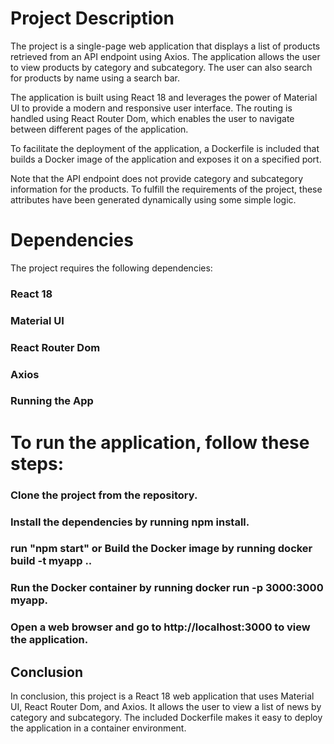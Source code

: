 # Project Description

The project is a single-page web application that displays a list of products retrieved from an API endpoint using Axios. The application allows the user to view products by category and subcategory. The user can also search for products by name using a search bar.

The application is built using React 18 and leverages the power of Material UI to provide a modern and responsive user interface. The routing is handled using React Router Dom, which enables the user to navigate between different pages of the application.

To facilitate the deployment of the application, a Dockerfile is included that builds a Docker image of the application and exposes it on a specified port.

Note that the API endpoint does not provide category and subcategory information for the products. To fulfill the requirements of the project, these attributes have been generated dynamically using some simple logic.

# Dependencies

The project requires the following dependencies:

### React 18

### Material UI

### React Router Dom

### Axios

### Running the App

# To run the application, follow these steps:

### Clone the project from the repository.

### Install the dependencies by running npm install.

### run "npm start" or Build the Docker image by running docker build -t myapp ..

### Run the Docker container by running docker run -p 3000:3000 myapp.

### Open a web browser and go to http://localhost:3000 to view the application.

## Conclusion

In conclusion, this project is a React 18 web application that uses Material UI, React Router Dom, and Axios. It allows the user to view a list of news by category and subcategory. The included Dockerfile makes it easy to deploy the application in a container environment.
